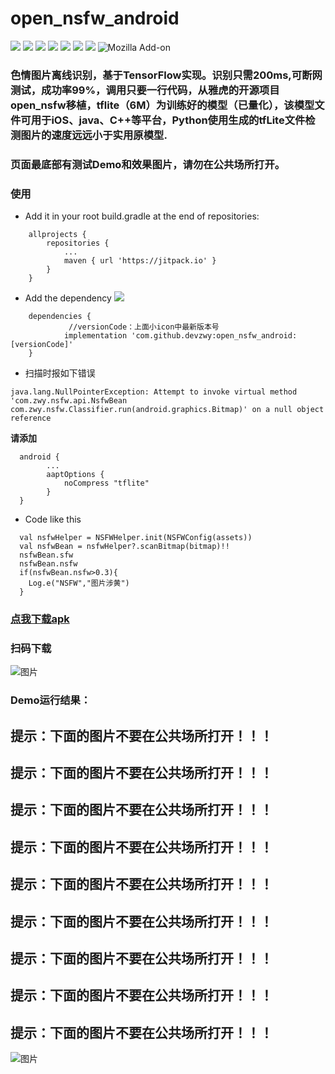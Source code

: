 # open_nsfw_android
[![](https://jitpack.io/v/devzwy/open_nsfw_android.svg)](https://jitpack.io/#devzwy/open_nsfw_android) [![](https://img.shields.io/badge/Base-TensorFlow-brightgreen.svg)](https://github.com/devzwy/open_nsfw_android) [![](https://img.shields.io/badge/license-Apache%202-green.svg)](https://www.apache.org/licenses/LICENSE-2.0)
[![](https://img.shields.io/badge/%E4%BD%9C%E8%80%85-赵文贇-orange.svg)](https://github.com/devzwy/open_nsfw_android) [![](https://img.shields.io/badge/QQ-3648415-brightgreen.svg)](https://github.com/devzwy/KUtils) [![](https://img.shields.io/badge/微信-admin_zwy-brightgreen.svg)](https://github.com/devzwy/open_nsfw_android) [![](https://img.shields.io/badge/Mail-dev_zwy@aliyun.com-green.svg)](https://github.com/devzwy/open_nsfw_android) ![Mozilla Add-on](https://img.shields.io/amo/stars/dustman.svg?label=stars&logo=1&logoColor=1&style=popout)

### 色情图片离线识别，基于TensorFlow实现。识别只需200ms,可断网测试，成功率99%，调用只要一行代码，从雅虎的开源项目open_nsfw移植，tflite（6M）为训练好的模型（已量化），该模型文件可用于iOS、java、C++等平台，Python使用生成的tfLite文件检测图片的速度远远小于实用原模型. 
### 页面最底部有测试Demo和效果图片，请勿在公共场所打开。  

### 使用
- Add it in your root build.gradle at the end of repositories:
```
	allprojects {
		repositories {
			...
			maven { url 'https://jitpack.io' }
		}
	}
```

- Add the dependency [![](https://jitpack.io/v/devzwy/open_nsfw_android.svg)](https://jitpack.io/#devzwy/open_nsfw_android)

```
	dependencies {
	         //versionCode：上面小icon中最新版本号
	        implementation 'com.github.devzwy:open_nsfw_android:[versionCode]'
	}

```
- 扫描时报如下错误
```
java.lang.NullPointerException: Attempt to invoke virtual method 'com.zwy.nsfw.api.NsfwBean com.zwy.nsfw.Classifier.run(android.graphics.Bitmap)' on a null object reference
```
__请添加__
```
  android {
        ...
        aaptOptions {
            noCompress "tflite"
        }
  }
```  


- Code like this

```
  val nsfwHelper = NSFWHelper.init(NSFWConfig(assets))
  val nsfwBean = nsfwHelper?.scanBitmap(bitmap)!!
  nsfwBean.sfw
  nsfwBean.nsfw
  if(nsfwBean.nsfw>0.3){
    Log.e("NSFW","图片涉黄")
  }
```

### [点我下载apk](https://fir.im/nsfw)

### 扫码下载

![图片](https://github.com/devzwy/open_nsfw_android/blob/master/img/2.png)

### Demo运行结果：
## 提示：下面的图片不要在公共场所打开！！！

## 提示：下面的图片不要在公共场所打开！！！

## 提示：下面的图片不要在公共场所打开！！！

## 提示：下面的图片不要在公共场所打开！！！

## 提示：下面的图片不要在公共场所打开！！！  

## 提示：下面的图片不要在公共场所打开！！！  

## 提示：下面的图片不要在公共场所打开！！！  

## 提示：下面的图片不要在公共场所打开！！！  

## 提示：下面的图片不要在公共场所打开！！！  



![图片](https://github.com/devzwy/open_nsfw_android/blob/master/img/1.png)
